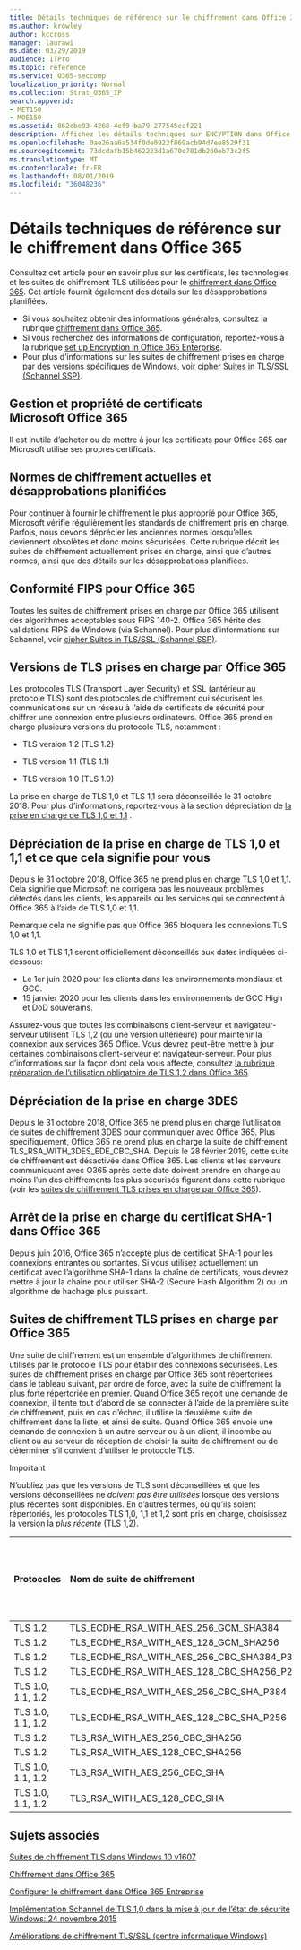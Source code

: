 ```yaml
---
title: Détails techniques de référence sur le chiffrement dans Office 365
ms.author: krowley
author: kccross
manager: laurawi
ms.date: 03/29/2019
audience: ITPro
ms.topic: reference
ms.service: O365-seccomp
localization_priority: Normal
ms.collection: Strat_O365_IP
search.appverid:
- MET150
- MOE150
ms.assetid: 862cbe93-4268-4ef9-ba79-277545ecf221
description: Affichez les détails techniques sur ENCYPTION dans Office 365.
ms.openlocfilehash: 0ae26aa6a534f0de0923f869acb94d7ee8529f31
ms.sourcegitcommit: 73dcdafb15b462223d1a670c781db260eb73c2f5
ms.translationtype: MT
ms.contentlocale: fr-FR
ms.lasthandoff: 08/01/2019
ms.locfileid: "36048236"
---
```

# <a name="technical-reference-details-about-encryption-in-office-365"></a>Détails techniques de référence sur le chiffrement dans Office 365

Consultez cet article pour en savoir plus sur les certificats, les technologies et les suites de chiffrement TLS utilisées pour le [chiffrement dans Office 365](encryption.md). Cet article fournit également des détails sur les désapprobations planifiées.
  
- Si vous souhaitez obtenir des informations générales, consultez la rubrique [chiffrement dans Office 365](encryption.md).
- Si vous recherchez des informations de configuration, reportez-vous à la rubrique [set up Encryption in Office 365 Enterprise](set-up-encryption.md).
- Pour plus d’informations sur les suites de chiffrement prises en charge par des versions spécifiques de Windows, voir [cipher Suites in TLS/SSL (Schannel SSP)](https://docs.microsoft.com/windows/desktop/SecAuthN/cipher-suites-in-schannel).
    
## <a name="microsoft-office-365-certificate-ownership-and-management"></a>Gestion et propriété de certificats Microsoft Office 365

Il est inutile d’acheter ou de mettre à jour les certificats pour Office 365 car Microsoft utilise ses propres certificats.
  
## <a name="current-encryption-standards-and-planned-deprecations"></a>Normes de chiffrement actuelles et désapprobations planifiées

Pour continuer à fournir le chiffrement le plus approprié pour Office 365, Microsoft vérifie régulièrement les standards de chiffrement pris en charge. Parfois, nous devons déprécier les anciennes normes lorsqu’elles deviennent obsolètes et donc moins sécurisées. Cette rubrique décrit les suites de chiffrement actuellement prises en charge, ainsi que d’autres normes, ainsi que des détails sur les désapprobations planifiées. 

## <a name="fips-compliance-for-office-365"></a>Conformité FIPS pour Office 365
Toutes les suites de chiffrement prises en charge par Office 365 utilisent des algorithmes acceptables sous FIPS 140-2. Office 365 hérite des validations FIPS de Windows (via Schannel). Pour plus d’informations sur Schannel, voir [cipher Suites in TLS/SSL (Schannel SSP)](https://docs.microsoft.com/windows/desktop/SecAuthN/cipher-suites-in-schannel).
  
## <a name="versions-of-tls-supported-by-office-365"></a>Versions de TLS prises en charge par Office 365

Les protocoles TLS (Transport Layer Security) et SSL (antérieur au protocole TLS) sont des protocoles de chiffrement qui sécurisent les communications sur un réseau à l’aide de certificats de sécurité pour chiffrer une connexion entre plusieurs ordinateurs. Office 365 prend en charge plusieurs versions du protocole TLS, notamment :
  
- TLS version 1.2 (TLS 1.2)
    
- TLS version 1.1 (TLS 1.1)
    
- TLS version 1.0 (TLS 1.0)
    
 La prise en charge de TLS 1,0 et TLS 1,1 sera déconseillée le 31 octobre 2018. Pour plus d’informations, reportez-vous à la section dépréciation de [la prise en charge de TLS 1,0 et 1,1](technical-reference-details-about-encryption.md#TLS11and12deprecation) . 
  
## <a name="deprecating-support-for-tls-10-and-11-and-what-this-means-for-you"></a>Dépréciation de la prise en charge de TLS 1,0 et 1,1 et ce que cela signifie pour vous
<a name="TLS11and12deprecation"> </a>

Depuis le 31 octobre 2018, Office 365 ne prend plus en charge TLS 1,0 et 1,1. Cela signifie que Microsoft ne corrigera pas les nouveaux problèmes détectés dans les clients, les appareils ou les services qui se connectent à Office 365 à l’aide de TLS 1,0 et 1,1.

Remarque cela ne signifie pas que Office 365 bloquera les connexions TLS 1,0 et 1,1. 

TLS 1,0 et TLS 1,1 seront officiellement déconseillés aux dates indiquées ci-dessous:
- Le 1er juin 2020 pour les clients dans les environnements mondiaux et GCC.
- 15 janvier 2020 pour les clients dans les environnements de GCC High et DoD souverains. 

Assurez-vous que toutes les combinaisons client-serveur et navigateur-serveur utilisent TLS 1,2 (ou une version ultérieure) pour maintenir la connexion aux services 365 Office. Vous devrez peut-être mettre à jour certaines combinaisons client-serveur et navigateur-serveur. Pour plus d’informations sur la façon dont cela vous affecte, consultez [la rubrique préparation de l’utilisation obligatoire de TLS 1,2 dans Office 365](https://support.microsoft.com/en-us/help/4057306/preparing-for-tls-1-2-in-office-365).
  
## <a name="deprecating-support-for-3des"></a>Dépréciation de la prise en charge 3DES
<a name="TLS11and12deprecation"> </a>

Depuis le 31 octobre 2018, Office 365 ne prend plus en charge l’utilisation de suites de chiffrement 3DES pour communiquer avec Office 365. Plus spécifiquement, Office 365 ne prend plus en charge la suite de chiffrement TLS_RSA_WITH_3DES_EDE_CBC_SHA. Depuis le 28 février 2019, cette suite de chiffrement est désactivée dans Office 365. Les clients et les serveurs communiquant avec O365 après cette date doivent prendre en charge au moins l’un des chiffrements les plus sécurisés figurant dans cette rubrique (voir les [suites de chiffrement TLS prises en charge par Office 365](technical-reference-details-about-encryption.md#TLSCipherSuites)).
  
## <a name="deprecating-sha-1-certificate-support-in-office-365"></a>Arrêt de la prise en charge du certificat SHA-1 dans Office 365
<a name="TLS11and12deprecation"> </a>

Depuis juin 2016, Office 365 n’accepte plus de certificat SHA-1 pour les connexions entrantes ou sortantes. Si vous utilisez actuellement un certificat avec l’algorithme SHA-1 dans la chaîne de certificats, vous devrez mettre à jour la chaîne pour utiliser SHA-2 (Secure Hash Algorithm 2) ou un algorithme de hachage plus puissant.
  
## <a name="tls-cipher-suites-supported-by-office-365"></a>Suites de chiffrement TLS prises en charge par Office 365
<a name="TLSCipherSuites"> </a>

Une suite de chiffrement est un ensemble d’algorithmes de chiffrement utilisés par le protocole TLS pour établir des connexions sécurisées. Les suites de chiffrement prises en charge par Office 365 sont répertoriées dans le tableau suivant, par ordre de force, avec la suite de chiffrement la plus forte répertoriée en premier. Quand Office 365 reçoit une demande de connexion, il tente tout d’abord de se connecter à l’aide de la première suite de chiffrement, puis en cas d’échec, il utilise la deuxième suite de chiffrement dans la liste, et ainsi de suite. Quand Office 365 envoie une demande de connexion à un autre serveur ou à un client, il incombe au client ou au serveur de réception de choisir la suite de chiffrement ou de déterminer s’il convient d’utiliser le protocole TLS.

> [!IMPORTANT]
> N’oubliez pas que les versions de TLS sont déconseillées et que les versions déconseillées ne *doivent pas être utilisées* lorsque des versions plus récentes sont disponibles. En d’autres termes, où qu’ils soient répertoriés, les protocoles TLS 1,0, 1,1 et 1,2 sont pris en charge, choisissez la version la *plus récente* (TLS 1,2).
  
|**Protocoles**|**Nom de suite de chiffrement**|**Algorithme/force d’échange de clés**|**Prise en charge du secret de transfert parfait**|**Algorithme/force d’authentification**|**Chiffrement/force**|
|:-----|:-----|:-----|:-----|:-----|:-----|
|TLS 1.2  <br/> |TLS_ECDHE_RSA_WITH_AES_256_GCM_SHA384  <br/> |ECDH/192  <br/> |Oui  <br/> |RSA/112  <br/> |AES/256  <br/> |
|TLS 1.2  <br/> |TLS_ECDHE_RSA_WITH_AES_128_GCM_SHA256  <br/> |ECDH/128  <br/> |Oui  <br/> |RSA/112  <br/> |AES/128  <br/> |
|TLS 1.2  <br/> |TLS_ECDHE_RSA_WITH_AES_256_CBC_SHA384_P384  <br/> |ECDH/192  <br/> |Oui  <br/> |RSA/112  <br/> |AES/256  <br/> |
|TLS 1.2  <br/> |TLS_ECDHE_RSA_WITH_AES_128_CBC_SHA256_P256  <br/> |ECDH/128  <br/> |Oui  <br/> |RSA/112  <br/> |AES/128  <br/> |
|TLS 1.0, 1.1, 1.2  <br/> |TLS_ECDHE_RSA_WITH_AES_256_CBC_SHA_P384  <br/> |ECDH/192  <br/> |Oui  <br/> |RSA/112  <br/> |AES/256  <br/> |
|TLS 1.0, 1.1, 1.2  <br/> |TLS_ECDHE_RSA_WITH_AES_128_CBC_SHA_P256  <br/> |ECDH/128  <br/> |Oui  <br/> |RSA/112  <br/> |AES/128  <br/> |
|TLS 1.2  <br/> |TLS_RSA_WITH_AES_256_CBC_SHA256  <br/> |RSA/112  <br/> |Non  <br/> |RSA/112  <br/> |AES/256  <br/> |
|TLS 1.2  <br/> |TLS_RSA_WITH_AES_128_CBC_SHA256  <br/> |RSA/112  <br/> |Non  <br/> |RSA/112  <br/> |AES/128  <br/> |
|TLS 1.0, 1.1, 1.2  <br/> |TLS_RSA_WITH_AES_256_CBC_SHA  <br/> |RSA/112  <br/> |Non  <br/> |RSA/112  <br/> |AES/256  <br/> |
|TLS 1.0, 1.1, 1.2  <br/> |TLS_RSA_WITH_AES_128_CBC_SHA  <br/> |RSA/112  <br/> |Non  <br/> |RSA/112  <br/> |AES/128  <br/> |
   
## <a name="related-topics"></a>Sujets associés
[Suites de chiffrement TLS dans Windows 10 v1607](https://docs.microsoft.com/windows/desktop/SecAuthN/tls-cipher-suites-in-windows-10-v1607)

[Chiffrement dans Office 365](encryption.md)
  
[Configurer le chiffrement dans Office 365 Entreprise](set-up-encryption.md)
  
[Implémentation Schannel de TLS 1,0 dans la mise à jour de l’état de sécurité Windows: 24 novembre 2015](https://support.microsoft.com/kb/3117336)
  
[Améliorations de chiffrement TLS/SSL (centre informatique Windows)](https://technet.microsoft.com/en-us/library/cc766285%28v=ws.10%29.aspx)
  

